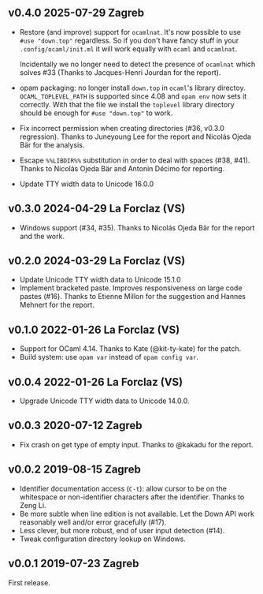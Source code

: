 v0.4.0 2025-07-29 Zagreb
------------------------

- Restore (and improve) support for `ocamlnat`.  It's now possible to
  use `#use "down.top"` regardless. So if you don't have fancy stuff
  in your `.config/ocaml/init.ml` it will work equally with `ocaml`
  and `ocamlnat`. 
  
  Incidentally we no longer need to detect the presence of `ocamlnat`
  which solves #33 (Thanks to Jacques-Henri Jourdan for the report).

- opam packaging: no longer install `down.top` in `ocaml`'s library
  directoy. `OCAML_TOPLEVEL_PATH` is supported since 4.08 and `opam
  env` now sets it correctly. With that the file we install the
  `toplevel` library directory should be enough for `#use "down.top"`
  to work.

- Fix incorrect permission when creating directories (#36, v0.3.0
  regression). Thanks to Juneyoung Lee for the report and Nicolás
  Ojeda Bär for the analysis.

- Escape `%%LIBDIR%%` substitution in order to deal with spaces (#38,
  #41). Thanks to Nicolás Ojeda Bär and Antonin Décimo for reporting.

- Update TTY width data to Unicode 16.0.0

v0.3.0 2024-04-29 La Forclaz (VS)
---------------------------------

- Windows support (#34, #35). Thanks to Nicolás Ojeda Bär for
  the report and the work.

v0.2.0 2024-03-29 La Forclaz (VS)
---------------------------------

- Update Unicode TTY width data to Unicode 15.1.0 
- Implement bracketed paste. Improves responsiveness
  on large code pastes (#16). Thanks to Etienne Millon
  for the suggestion and Hannes Mehnert for the report.

v0.1.0 2022-01-26 La Forclaz (VS)
---------------------------------

- Support for OCaml 4.14. Thanks to Kate (@kit-ty-kate) for 
  the patch.
- Build system: use `opam var` instead of `opam config var`.

v0.0.4 2022-01-26 La Forclaz (VS)
---------------------------------

- Upgrade Unicode TTY width data to Unicode 14.0.0.

v0.0.3 2020-07-12 Zagreb
------------------------

- Fix crash on get type of empty input. Thanks to @kakadu for the report.

v0.0.2 2019-08-15 Zagreb
------------------------

- Identifier documentation access (`C-t`): allow cursor to be on the
  whitespace or non-identifier characters after the identifier.
  Thanks to Zeng Li.
- Be more subtle when line edition is not available. Let the Down
  API work reasonably well and/or error gracefully (#17).
- Less clever, but more robust, end of user input detection (#14).
- Tweak configuration directory lookup on Windows.

v0.0.1 2019-07-23 Zagreb
------------------------

First release. 

